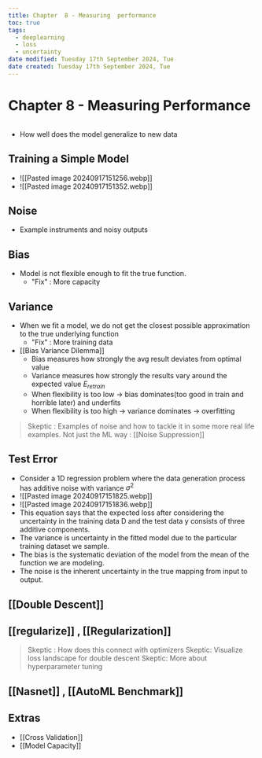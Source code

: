 ```yaml
---
title: Chapter  8 - Measuring  performance
toc: true
tags:
  - deeplearning
  - loss
  - uncertainty
date modified: Tuesday 17th September 2024, Tue
date created: Tuesday 17th September 2024, Tue
---
```


# Chapter 8 - Measuring Performance
```toc
```
- How well does the model generalize to new data

## Training a Simple Model
- ![[Pasted image 20240917151256.webp]]
- ![[Pasted image 20240917151352.webp]]

## Noise
- Example instruments and noisy outputs

## Bias
- Model is not flexible enough to fit the true function. 
	- "Fix" : More capacity

## Variance
- When we fit a model, we do not get the closest possible approximation to the true underlying function
	- "Fix" : More training data
- [[Bias Variance Dilemma]]
	- Bias measures how strongly the avg result deviates from optimal value
	- Variance measures how strongly the results vary around the expected value $E_{retrain}$
	- When flexibility is too low -> bias dominates(too good in train and horrible later) and underfits
	- When flexibility is too high -> variance dominates -> overfitting

> Skeptic : Examples of noise and how to tackle it in some more real life examples. Not just the ML way : [[Noise Suppression]]
## Test Error

- Consider a 1D regression problem where the data generation process has additive noise with variance $σ^{2}$
- ![[Pasted image 20240917151825.webp]]
- ![[Pasted image 20240917151836.webp]]
- This equation says that the expected loss after considering the uncertainty in the training data D and the test data y consists of three additive components. 
- The variance is uncertainty in the fitted model due to the particular training dataset we sample. 
- The bias is the systematic deviation of the model from the mean of the function we are modeling. 
- The noise is the inherent uncertainty in the true mapping from input to output.

## [[Double Descent]]

## [[regularize]] , [[Regularization]]
> Skeptic : How does this connect with optimizers
> Skeptic: Visualize loss landscape for double descent
> Skeptic: More about hyperparameter tuning

## [[Nasnet]] , [[AutoML Benchmark]]

## Extras
- [[Cross Validation]]
- [[Model Capacity]]